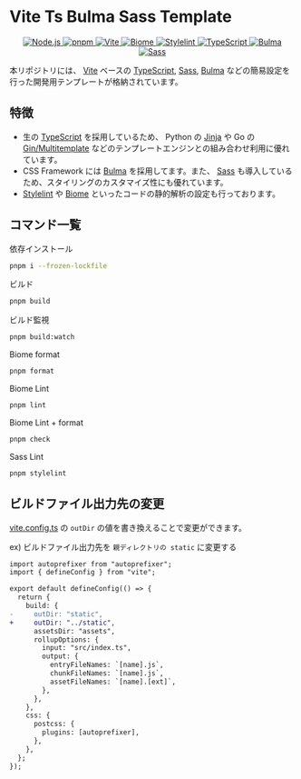 # Vite Ts Bulma Sass Template

<p align="center">
  <a href="https://nodejs.org/en/">
    <img src="https://img.shields.io/badge/Node.js-22.4.1-5FA04E.svg?logo=node.js&style=flat" alt="Node.js">
  </a>
  <a href="https://pnpm.io/ja/">
    <img src="https://img.shields.io/badge/pnpm-9.2.0-F69220.svg?logo=pnpm&style=flat" alt="pnpm">
  </a>
  <a href="https://ja.vitejs.dev/">
    <img src="https://img.shields.io/badge/Vite-5.4.1-646CFF.svg?logo=vite&style=flat" alt="Vite">
  </a>
  <a href="https://biomejs.dev/">
    <img src="https://img.shields.io/badge/Biome-1.8.3-60A5FA.svg?logo=biome&style=flat" alt="Biome">
  </a>
  <a href="https://stylelint.io/">
    <img src="https://img.shields.io/badge/Stylelint-16.8.2-263238.svg?logo=stylelint&style=flat" alt="Stylelint">
  </a>
  <a href="https://www.typescriptlang.org/">
    <img src="https://img.shields.io/badge/TypeScript-333.svg?logo=typescript&style=flat" alt="TypeScript">
  </a>
  <a href="https://bulma.io/">
    <img src="https://img.shields.io/badge/Bulma-333.svg?logo=bulma&style=flat" alt="Bulma">
  </a>
  <a href="https://sass-lang.com/">
    <img src="https://img.shields.io/badge/Sass-333.svg?logo=sass&style=flat" alt="Sass">
  </a>
</p>

本リポジトリには、 [Vite](https://ja.vitejs.dev/) ベースの [TypeScript](https://www.typescriptlang.org/), [Sass](https://sass-lang.com/), [Bulma](https://bulma.io/) などの簡易設定を行った開発用テンプレートが格納されています。

## 特徴

- 生の [TypeScript](https://www.typescriptlang.org/) を採用しているため、 Python の [Jinja](https://jinja.palletsprojects.com/en/3.1.x/) や Go の [Gin/Multitemplate](https://gin-gonic.com/docs/examples/multiple-template/) などのテンプレートエンジンとの組み合わせ利用に優れています。
- CSS Framework には [Bulma](https://bulma.io/) を採用してます。また、 [Sass](https://sass-lang.com/) も導入しているため、スタイリングのカスタマイズ性にも優れています。
- [Stylelint](https://stylelint.io/) や [Biome](https://biomejs.dev/) といったコードの静的解析の設定も行っております。

## コマンド一覧

依存インストール

```bash
pnpm i --frozen-lockfile
```

ビルド

```bash
pnpm build
```

ビルド監視

```bash
pnpm build:watch
```

Biome format

```bash
pnpm format
```

Biome Lint

```bash
pnpm lint
```

Biome Lint + format

```bash
pnpm check
```

Sass Lint

```bash
pnpm stylelint
```

## ビルドファイル出力先の変更

[vite.config.ts](./vite.config.ts) の `outDir` の値を書き換えることで変更ができます。

ex) ビルドファイル出力先を `親ディレクトリの static` に変更する

```diff
import autoprefixer from "autoprefixer";
import { defineConfig } from "vite";

export default defineConfig(() => {
  return {
    build: {
-     outDir: "static",
+     outDir: "../static",
      assetsDir: "assets",
      rollupOptions: {
        input: "src/index.ts",
        output: {
          entryFileNames: `[name].js`,
          chunkFileNames: `[name].js`,
          assetFileNames: `[name].[ext]`,
        },
      },
    },
    css: {
      postcss: {
        plugins: [autoprefixer],
      },
    },
  };
});
```
